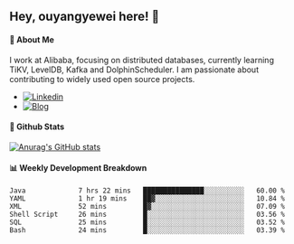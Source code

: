 ## Hey, ouyangyewei here! :wave:

#### :rocket: About Me
I work at Alibaba, focusing on distributed databases, currently learning TiKV, LevelDB, Kafka and DolphinScheduler. I am passionate about contributing to widely used open source projects.

- [![Linkedin](https://img.shields.io/badge/LinkedIn-ouyangyewei-blue)](https://www.linkedin.com/in/ouyangyewei/)
- [![Blog](https://img.shields.io/badge/Blog-yeweiouyang-orange)](https://blog.csdn.net/yeweiouyang)

#### :star2: Github Stats
[![Anurag's GitHub stats](https://github-readme-stats.vercel.app/api?username=ouyangyewei&show_icons=true&cache_seconds=3600&theme=tokyonight)](https://github.com/anuraghazra/github-readme-stats)

#### :bar_chart: Weekly Development Breakdown
<!--START_SECTION:waka-->

```text
Java             7 hrs 22 mins   ███████████████░░░░░░░░░░   60.00 %
YAML             1 hr 19 mins    ██▓░░░░░░░░░░░░░░░░░░░░░░   10.84 %
XML              52 mins         █▓░░░░░░░░░░░░░░░░░░░░░░░   07.09 %
Shell Script     26 mins         █░░░░░░░░░░░░░░░░░░░░░░░░   03.56 %
SQL              25 mins         █░░░░░░░░░░░░░░░░░░░░░░░░   03.52 %
Bash             24 mins         █░░░░░░░░░░░░░░░░░░░░░░░░   03.39 %
```

<!--END_SECTION:waka-->
